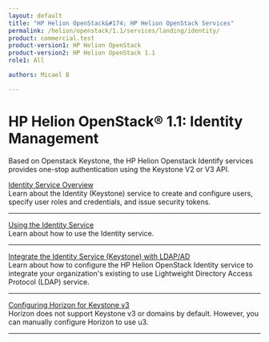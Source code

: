 ```yaml
---
layout: default
title: "HP Helion OpenStack&#174; HP Helion OpenStack Services"
permalink: /helion/openstack/1.1/services/landing/identity/
product: commercial.test
product-version1: HP Helion OpenStack
product-version2: HP Helion OpenStack 1.1
role1: All

authors: Micael B

---
```

<!--PUBLISHED-->

<script>
[
function PageRefresh {
onLoad="window.refresh"
}

PageRefresh();

</script>

<!--
<p style="font-size: small;"> <a href="/helion/openstack/1.1/3rd-party-license-agreements/">&#9664; PREV</a> | <a href="/helion/openstack/1.1/">&#9650; UP</a> | NEXT &#9654; </p>
-->

# HP Helion OpenStack&#174; 1.1: Identity Management

Based on Openstack Keystone, the HP Helion Openstack Identify services provides one-stop authentication using the Keystone V2 or V3 API.

[Identity Service Overview](/helion/openstack/1.1/services/identity/overview/)
<br />Learn about the Identity (Keystone) service to create and configure users, specify user roles and credentials, and issue security tokens.
<hr />

[Using the Identity Service](/helion/openstack/1.1/services/identity/using/)
<br />Learn about how to use the Identity service.
<hr />

[Integrate the Identity Service (Keystone) with LDAP/AD](/helion/openstack/1.1/services/identity/integrate-ldap/)
<br />Learn about how to configure the HP Helion OpenStack Identity service to integrate your organization's existing to use Lightweight Directory Access Protocol (LDAP) service.
<hr />

[Configuring Horizon for Keystone v3](/helion/openstack/1.1/services/identity/configure/)
<br />Horizon does not support Keystone v3 or domains by default. However, you can manually configure Horizon to use u3.
<hr />
